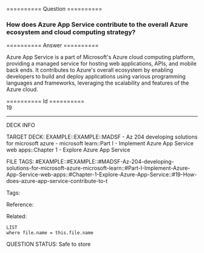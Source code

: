 ========== Question ==========  

### How does Azure App Service contribute to the overall Azure ecosystem and cloud computing strategy?  

========== Answer ==========  

Azure App Service is a part of Microsoft's Azure cloud computing platform,
providing a managed service for hosting web applications, APIs, and mobile back
ends. It contributes to Azure's overall ecosystem by enabling developers to
build and deploy applications using various programming languages and
frameworks, leveraging the scalability and features of the Azure cloud.

========== Id ==========  
19

---

DECK INFO

TARGET DECK: EXAMPLE::EXAMPLE::MADSF - Az 204 developing solutions for microsoft azure - microsoft learn::Part I - Implement Azure App Service web apps::Chapter 1 - Explore Azure App Service

FILE TAGS: #EXAMPLE::#EXAMPLE::#MADSF-Az-204-developing-solutions-for-microsoft-azure-microsoft-learn::#Part-I-Implement-Azure-App-Service-web-apps::#Chapter-1-Explore-Azure-App-Service::#19-How-does-azure-app-service-contribute-to-t

Tags:

Reference:

Related:

```dataview
LIST
where file.name = this.file.name
```
QUESTION STATUS: Safe to store
